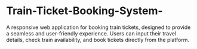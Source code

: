 # Train-Ticket-Booking-System-
A responsive web application for booking train tickets, designed to provide a seamless and user-friendly experience. Users can input their travel details, check train availability, and book tickets directly from the platform.
